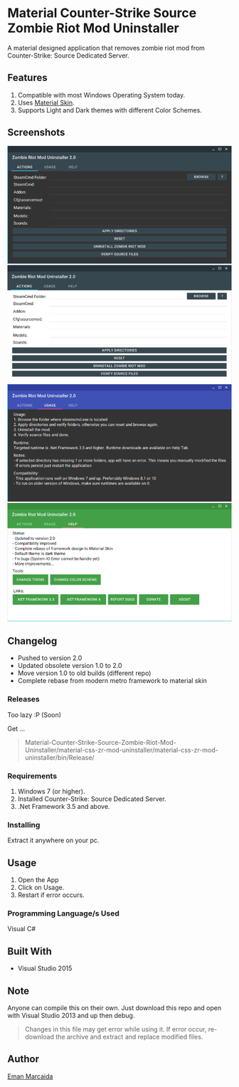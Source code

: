 # Material Counter-Strike Source Zombie Riot Mod Uninstaller
 A material designed application that removes zombie riot mod from Counter-Strike: Source Dedicated Server.

## Features

1. Compatible with most Windows Operating System today.
2. Uses [Material Skin](https://github.com/IgnaceMaes/MaterialSkin).
3. Supports Light and Dark themes with different Color Schemes.

## Screenshots

![Dark Theme](/Documentation/Dark.png?raw=true "Dark Theme")
![Light Theme](/Documentation/Light.png?raw=true "Light Theme")
![Blue Color Scheme](/Documentation/Usage.png?raw=true "Usage")
![Green Color Scheme](/Documentation/Help.png?raw=true "Help")

## Changelog

- Pushed to version 2.0
- Updated obsolete version 1.0 to 2.0
- Move version 1.0 to old builds (different repo)
- Complete rebase from modern metro framework to material skin

### Releases

Too lazy :P (Soon)

Get ...

> Material-Counter-Strike-Source-Zombie-Riot-Mod-Uninstaller/material-css-zr-mod-uninstaller/material-css-zr-mod-uninstaller/bin/Release/

### Requirements

1. Windows 7 (or higher).
2. Installed Counter-Strike: Source Dedicated Server.
3. .Net Framework 3.5 and above.

### Installing

Extract it anywhere on your pc.

## Usage

1. Open the App
2. Click on Usage.
3. Restart if error occurs.

### Programming Language/s Used

Visual C#

## Built With

* Visual Studio 2015

## Note

Anyone can compile this on their own.
Just download this repo and open with Visual Studio 2013 and up then debug.

> Changes in this file may get error while using it. If error occur, re-download the archive and extract and replace modified files.

## Author
[Eman Marcaida](https://github.com/EmanDev)
